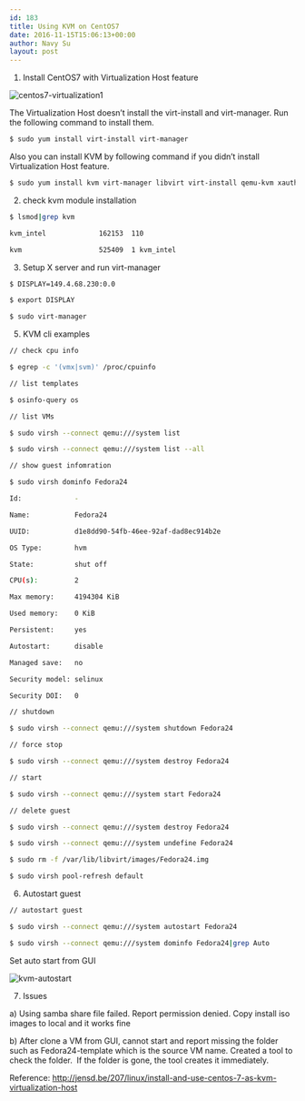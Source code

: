```yaml
---
id: 183
title: Using KVM on CentOS7
date: 2016-11-15T15:06:13+00:00
author: Navy Su
layout: post
---
```

1. Install CentOS7 with Virtualization Host feature
  
<img class="alignnone wp-image-184 size-full" src="https://i1.wp.com/navysu.x10host.com/wp-content/uploads/2016/11/centos7-virtualization1.png?fit=840%2C623" alt="centos7-virtualization1" srcset="https://i1.wp.com/navysu.x10host.com/wp-content/uploads/2016/11/centos7-virtualization1.png?w=1018 1018w, https://i1.wp.com/navysu.x10host.com/wp-content/uploads/2016/11/centos7-virtualization1.png?resize=300%2C222 300w, https://i1.wp.com/navysu.x10host.com/wp-content/uploads/2016/11/centos7-virtualization1.png?resize=768%2C570 768w" sizes="(max-width: 709px) 85vw, (max-width: 909px) 67vw, (max-width: 1362px) 62vw, 840px" data-recalc-dims="1" />

The Virtualization Host doesn&#8217;t install the virt-install and virt-manager. Run the following command to install them.

~~~bash
$ sudo yum install virt-install virt-manager
~~~

Also you can install KVM by following command if you didn&#8217;t install Virtualization Host feature.

~~~bash
$ sudo yum install kvm virt-manager libvirt virt-install qemu-kvm xauth dejavu-lgc-sans-fonts

~~~

2. check kvm module installation

~~~bash
$ lsmod|grep kvm

kvm_intel             162153  110

kvm                   525409  1 kvm_intel
~~~

3. Setup X server and run virt-manager

~~~bash
$ DISPLAY=149.4.68.230:0.0

$ export DISPLAY

$ sudo virt-manager
~~~

5. KVM cli examples

~~~bash
// check cpu info

$ egrep -c '(vmx|svm)' /proc/cpuinfo
~~~

~~~bash
// list templates

$ osinfo-query os
~~~

~~~bash
// list VMs

$ sudo virsh --connect qemu:///system list

$ sudo virsh --connect qemu:///system list --all

~~~

~~~bash
// show guest infomration

$ sudo virsh dominfo Fedora24

Id:             -

Name:           Fedora24

UUID:           d1e8dd90-54fb-46ee-92af-dad8ec914b2e

OS Type:        hvm

State:          shut off

CPU(s):         2

Max memory:     4194304 KiB

Used memory:    0 KiB

Persistent:     yes

Autostart:      disable

Managed save:   no

Security model: selinux

Security DOI:   0

~~~

~~~bash
// shutdown

$ sudo virsh --connect qemu:///system shutdown Fedora24

// force stop

$ sudo virsh --connect qemu:///system destroy Fedora24

// start

$ sudo virsh --connect qemu:///system start Fedora24

~~~

~~~bash
// delete guest

$ sudo virsh --connect qemu:///system destroy Fedora24

$ sudo virsh --connect qemu:///system undefine Fedora24

$ sudo rm -f /var/lib/libvirt/images/Fedora24.img

$ sudo virsh pool-refresh default

~~~

6. Autostart guest

~~~bash
// autostart guest

$ sudo virsh --connect qemu:///system autostart Fedora24

$ sudo virsh --connect qemu:///system dominfo Fedora24|grep Auto

~~~

Set auto start from GUI

<img class="alignnone wp-image-187 size-large" src="https://i1.wp.com/navysu.x10host.com/wp-content/uploads/2016/11/KVM-autostart-1024x861.png?fit=840%2C706" alt="kvm-autostart" srcset="https://i0.wp.com/navysu.x10host.com/wp-content/uploads/2016/11/KVM-autostart.png?resize=1024%2C861 1024w, https://i0.wp.com/navysu.x10host.com/wp-content/uploads/2016/11/KVM-autostart.png?resize=300%2C252 300w, https://i0.wp.com/navysu.x10host.com/wp-content/uploads/2016/11/KVM-autostart.png?resize=768%2C646 768w, https://i0.wp.com/navysu.x10host.com/wp-content/uploads/2016/11/KVM-autostart.png?w=1031 1031w" sizes="(max-width: 709px) 85vw, (max-width: 909px) 67vw, (max-width: 1362px) 62vw, 840px" data-recalc-dims="1" />

7. Issues

a) Using samba share file failed. Report permission denied. Copy install iso images to local and it works fine

b) After clone a VM from GUI, cannot start and report missing the folder such as Fedora24-template which is the source VM name. Created a tool to check the folder.  If the folder is gone, the tool creates it immediately.

Reference: <http://jensd.be/207/linux/install-and-use-centos-7-as-kvm-virtualization-host>